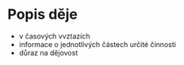 # Popis děje
- v časových vvztazích
- informace o jednotlivých částech určité činnosti
- důraz na dějovost
